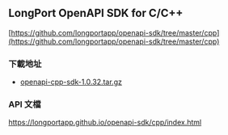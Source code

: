 ## LongPort OpenAPI SDK for C/C++

[https://github.com/longportapp/openapi-sdk/tree/master/cpp](https://github.com/longportapp/openapi-sdk/tree/master/cpp)

### 下載地址

- [openapi-cpp-sdk-1.0.32.tar.gz](https://static.lbctrl.com/openapi-sdk/openapi-cpp-sdk-1.0.32.tar.gz)

### API 文檔

https://longportapp.github.io/openapi-sdk/cpp/index.html
